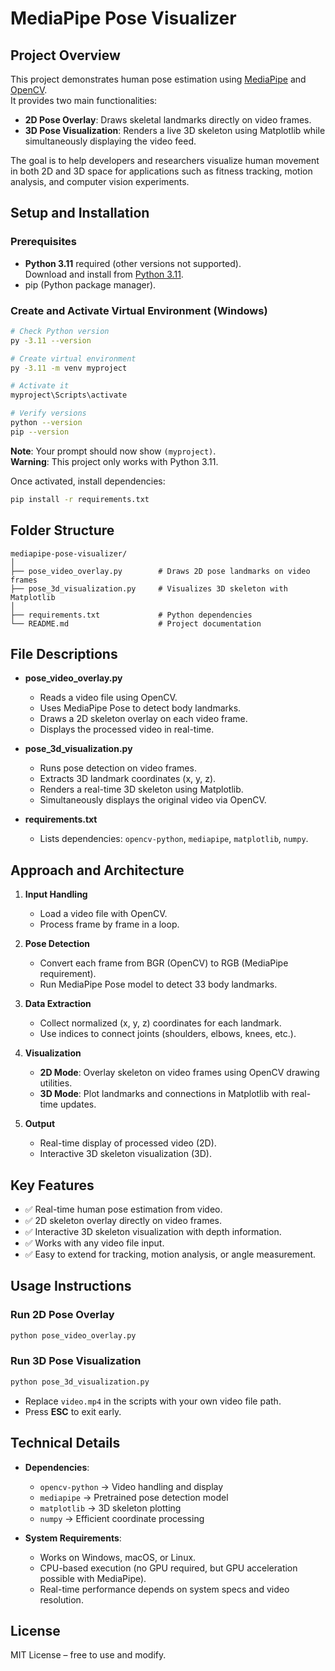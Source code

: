 # MediaPipe Pose Visualizer

## Project Overview
This project demonstrates human pose estimation using [MediaPipe](https://developers.google.com/mediapipe) and [OpenCV](https://opencv.org/).  
It provides two main functionalities:
- **2D Pose Overlay**: Draws skeletal landmarks directly on video frames.  
- **3D Pose Visualization**: Renders a live 3D skeleton using Matplotlib while simultaneously displaying the video feed.  

The goal is to help developers and researchers visualize human movement in both 2D and 3D space for applications such as fitness tracking, motion analysis, and computer vision experiments.

## Setup and Installation

### Prerequisites
- **Python 3.11** required (other versions not supported).  
  Download and install from [Python 3.11](https://www.python.org/downloads/release/python-3110/).  
- pip (Python package manager).  

### Create and Activate Virtual Environment (Windows)
```bash
# Check Python version
py -3.11 --version

# Create virtual environment
py -3.11 -m venv myproject

# Activate it
myproject\Scripts\activate

# Verify versions
python --version
pip --version
```

**Note**: Your prompt should now show `(myproject)`.  
**Warning**: This project only works with Python 3.11.

Once activated, install dependencies:
```bash
pip install -r requirements.txt
```

## Folder Structure
```
mediapipe-pose-visualizer/
│
├── pose_video_overlay.py        # Draws 2D pose landmarks on video frames
├── pose_3d_visualization.py     # Visualizes 3D skeleton with Matplotlib
│
├── requirements.txt             # Python dependencies
└── README.md                    # Project documentation
```

## File Descriptions
- **pose_video_overlay.py**  
  - Reads a video file using OpenCV.  
  - Uses MediaPipe Pose to detect body landmarks.  
  - Draws a 2D skeleton overlay on each video frame.  
  - Displays the processed video in real-time.  

- **pose_3d_visualization.py**  
  - Runs pose detection on video frames.  
  - Extracts 3D landmark coordinates (x, y, z).  
  - Renders a real-time 3D skeleton using Matplotlib.  
  - Simultaneously displays the original video via OpenCV.  

- **requirements.txt**  
  - Lists dependencies: `opencv-python`, `mediapipe`, `matplotlib`, `numpy`.  

## Approach and Architecture
1. **Input Handling**
   - Load a video file with OpenCV.
   - Process frame by frame in a loop.

2. **Pose Detection**
   - Convert each frame from BGR (OpenCV) to RGB (MediaPipe requirement).
   - Run MediaPipe Pose model to detect 33 body landmarks.

3. **Data Extraction**
   - Collect normalized (x, y, z) coordinates for each landmark.
   - Use indices to connect joints (shoulders, elbows, knees, etc.).

4. **Visualization**
   - **2D Mode**: Overlay skeleton on video frames using OpenCV drawing utilities.  
   - **3D Mode**: Plot landmarks and connections in Matplotlib with real-time updates.  

5. **Output**
   - Real-time display of processed video (2D).  
   - Interactive 3D skeleton visualization (3D).  

## Key Features
- ✅ Real-time human pose estimation from video.  
- ✅ 2D skeleton overlay directly on video frames.  
- ✅ Interactive 3D skeleton visualization with depth information.  
- ✅ Works with any video file input.  
- ✅ Easy to extend for tracking, motion analysis, or angle measurement.  

## Usage Instructions

### Run 2D Pose Overlay
```bash
python pose_video_overlay.py
```

### Run 3D Pose Visualization
```bash
python pose_3d_visualization.py
```

- Replace `video.mp4` in the scripts with your own video file path.  
- Press **ESC** to exit early.  

## Technical Details
- **Dependencies**:
  - `opencv-python` → Video handling and display  
  - `mediapipe` → Pretrained pose detection model  
  - `matplotlib` → 3D skeleton plotting  
  - `numpy` → Efficient coordinate processing  

- **System Requirements**:
  - Works on Windows, macOS, or Linux.  
  - CPU-based execution (no GPU required, but GPU acceleration possible with MediaPipe).  
  - Real-time performance depends on system specs and video resolution.  

## License
MIT License – free to use and modify.